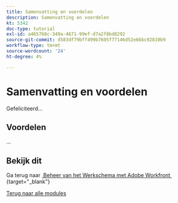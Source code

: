 ```yaml
---
title: Samenvatting en voordelen
description: Samenvatting en voordelen
kt: 5342
doc-type: tutorial
exl-id: a465768c-349a-4671-99ef-d7a2f8bd8292
source-git-commit: d583df79bff499b7605f77146d52e66bc02810b9
workflow-type: tm+mt
source-wordcount: '24'
ht-degree: 4%

---
```


# Samenvatting en voordelen

Gefeliciteerd...

## Voordelen

...

## Bekijk dit

Ga terug naar [&#x200B; Beheer van het Werkschema met Adobe Workfront &#x200B;](./workfront.md){target="_blank"}

[Terug naar alle modules](../../../overview.md)
